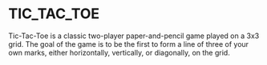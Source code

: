 # TIC_TAC_TOE
Tic-Tac-Toe is a classic two-player paper-and-pencil game played on a 3x3 grid. The goal of the game is to be the first to form a line of three of your own marks, either horizontally, vertically, or diagonally, on the grid.
